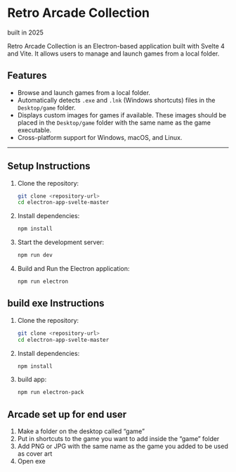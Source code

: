 # Retro Arcade Collection
built in 2025

Retro Arcade Collection is an Electron-based application built with Svelte 4 and Vite. It allows users to manage and launch games from a local folder.

## Features

- Browse and launch games from a local folder.
- Automatically detects `.exe` and `.lnk` (Windows shortcuts) files in the `Desktop/game` folder.
- Displays custom images for games if available. These images should be placed in the `Desktop/game` folder with the same name as the game executable.
- Cross-platform support for Windows, macOS, and Linux.

---


## Setup Instructions

1. Clone the repository:
   ```bash
   git clone <repository-url>
   cd electron-app-svelte-master
   ```
2. Install dependencies:
   ```bash
   npm install
   ```
3. Start the development server:
   ```bash
   npm run dev
   ```
4. Build and Run the Electron application:
   ```bash
   npm run electron
   ```


## build exe Instructions

1. Clone the repository:
   ```bash
   git clone <repository-url>
   cd electron-app-svelte-master
   ```
2. Install dependencies:
   ```bash
   npm install
   ```

3. build app:
   ```bash
   npm run electron-pack
   ```

## Arcade set up for end user
1)	Make a folder on the desktop called “game”
2)	Put in shortcuts to the game you want to add inside the “game” folder
3)	Add PNG or JPG with the same name as the game you added to be used as cover art
4)	Open exe


